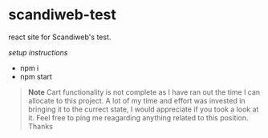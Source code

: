# scandiweb-test
react site for Scandiweb's test.

_setup instructions_
- npm i
- npm start

> **Note**
> Cart functionality is not complete as I have ran out the time I can allocate to this project. A lot of my time and effort was invested in bringing it to the currect state, I would appreciate if you took a look at it. Feel free to ping me reagarding anything related to this position.
> Thanks
